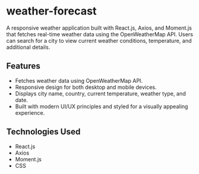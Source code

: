 # weather-forecast

A responsive weather application built with React.js, Axios, and Moment.js that fetches real-time weather data using the OpenWeatherMap API. Users can search for a city to view current weather conditions, temperature, and additional details.

## Features

- Fetches weather data using OpenWeatherMap API.
- Responsive design for both desktop and mobile devices.
- Displays city name, country, current temperature, weather type, and date.
- Built with modern UI/UX principles and styled for a visually appealing experience.
   
## Technologies Used

- React.js
- Axios
- Moment.js
- CSS
